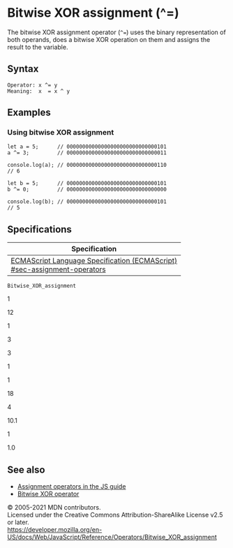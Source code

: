# Bitwise XOR assignment (^=)

The bitwise XOR assignment operator (`^=`) uses the binary representation of both operands, does a bitwise XOR operation on them and assigns the result to the variable.

## Syntax

    Operator: x ^= y
    Meaning:  x  = x ^ y

## Examples

### Using bitwise XOR assignment

    let a = 5;      // 00000000000000000000000000000101
    a ^= 3;         // 00000000000000000000000000000011

    console.log(a); // 00000000000000000000000000000110
    // 6

    let b = 5;      // 00000000000000000000000000000101
    b ^= 0;         // 00000000000000000000000000000000

    console.log(b); // 00000000000000000000000000000101
    // 5

## Specifications

<table><thead><tr class="header"><th>Specification</th></tr></thead><tbody><tr class="odd"><td><a href="https://tc39.es/ecma262/#sec-assignment-operators">ECMAScript Language Specification (ECMAScript)<br />
<span class="small">#sec-assignment-operators</span></a></td></tr></tbody></table>

`Bitwise_XOR_assignment`

1

12

1

3

3

1

1

18

4

10.1

1

1.0

## See also

-   [Assignment operators in the JS guide](https://developer.mozilla.org/en-US/docs/Web/JavaScript/Guide/Expressions_and_Operators#assignment)
-   [Bitwise XOR operator](bitwise_xor)

© 2005-2021 MDN contributors.  
Licensed under the Creative Commons Attribution-ShareAlike License v2.5 or later.  
<a href="https://developer.mozilla.org/en-US/docs/Web/JavaScript/Reference/Operators/Bitwise_XOR_assignment" class="_attribution-link">https://developer.mozilla.org/en-US/docs/Web/JavaScript/Reference/Operators/Bitwise_XOR_assignment</a>
